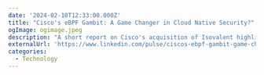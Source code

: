 ```yaml
---
date: '2024-02-10T12:33:00.000Z'
title: "Cisco's eBPF Gambit: A Game Changer in Cloud Native Security?"
ogImage: ogimage.jpeg
description: "A short report on Cisco's acquisition of Isovalent highligting the benefits Cisco can get out of the deal and how they can leverage eBPF"
externalUrl: 'https://www.linkedin.com/pulse/ciscos-ebpf-gambit-game-changer-cloud-native-security-tapas-jena-3hnac/'
categories:
  - Technology
---
```

